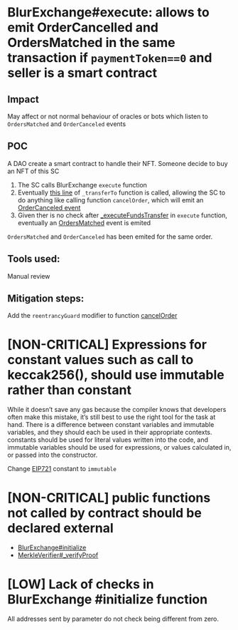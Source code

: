 # BlurExchange#execute: allows to emit OrderCancelled and OrdersMatched in the same transaction if ```paymentToken==0``` and seller is a smart contract

## Impact
May affect or not normal behaviour of oracles or bots which listen to ```OrdersMatched``` and ```OrderCanceled``` events

## POC
A DAO create a smart contract to handle their NFT. Someone decide to buy an NFT of this SC
1. The SC calls BlurExchange ```execute``` function
1. Eventually [this line](https://github.com/code-423n4/2022-10-blur/blob/2fdaa6e13b544c8c11d1c022a575f16c3a72e3bf/contracts/BlurExchange.sol#L508) of ```_transferTo``` function is called, allowing the SC to do anything like calling function ```cancelOrder```, which will emit an [OrderCanceled event](https://github.com/code-423n4/2022-10-blur/blob/2fdaa6e13b544c8c11d1c022a575f16c3a72e3bf/contracts/BlurExchange.sol#L190)
1. Given ther is no check after [_executeFundsTransfer](https://github.com/code-423n4/2022-10-blur/blob/2fdaa6e13b544c8c11d1c022a575f16c3a72e3bf/contracts/BlurExchange.sol#L147) in ```execute``` function, eventually an [OrdersMatched](https://github.com/code-423n4/2022-10-blur/blob/2fdaa6e13b544c8c11d1c022a575f16c3a72e3bf/contracts/BlurExchange.sol#L167) event is emited

```OrdersMatched``` and ```OrderCanceled``` has been emited for the same order.

## Tools used:
Manual review

## Mitigation steps:
Add the ```reentrancyGuard``` modifier to function [cancelOrder](https://github.com/code-423n4/2022-10-blur/blob/2fdaa6e13b544c8c11d1c022a575f16c3a72e3bf/contracts/BlurExchange.sol#L181)

# [NON-CRITICAL] Expressions for constant values such as call to keccak256(), should use immutable rather than constant
While it doesn’t save any gas because the compiler knows that developers often make this mistake, it’s still best to use the right tool for the task at hand. There is a difference between constant variables and immutable variables, and they should each be used in their appropriate contexts. constants should be used for literal values written into the code, and immutable variables should be used for expressions, or values calculated in, or passed into the constructor.

Change [EIP721](https://github.com/code-423n4/2022-10-blur/blob/2fdaa6e13b544c8c11d1c022a575f16c3a72e3bf/contracts/lib/EIP712.sol#L20-L35) constant to ```immutable```

# [NON-CRITICAL] public functions not called by contract should be declared external
* [BlurExchange#initialize](https://github.com/code-423n4/2022-10-blur/blob/2fdaa6e13b544c8c11d1c022a575f16c3a72e3bf/contracts/BlurExchange.sol#L94-L102)
* [MerkleVerifier#_verifyProof](https://github.com/code-423n4/2022-10-blur/blob/2fdaa6e13b544c8c11d1c022a575f16c3a72e3bf/contracts/lib/MerkleVerifier.sol#L17)

# [LOW] Lack of checks in BlurExchange #initialize function
All addresses sent by parameter do not check being different from zero.